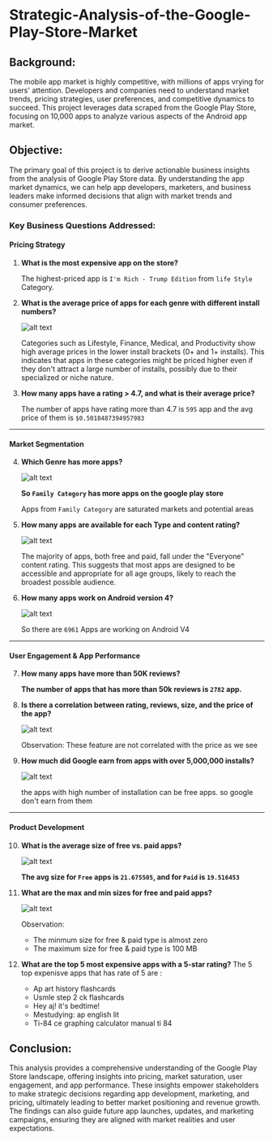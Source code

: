 # **Strategic-Analysis-of-the-Google-Play-Store-Market**


## Background:

The mobile app market is highly competitive, with millions of apps vrying for users' attention. Developers and companies need to understand market trends, pricing strategies, user preferences, and competitive dynamics to succeed. This project leverages data scraped from the Google Play Store, focusing on 10,000 apps to analyze various aspects of the Android app market.

## Objective:

The primary goal of this project is to derive actionable business insights from the analysis of Google Play Store data. By understanding the app market dynamics, we can help app developers, marketers, and business leaders make informed decisions that align with market trends and consumer preferences.


### **Key Business Questions Addressed:**

####  **Pricing Strategy**

1. **What is the most expensive app on the store?**
 
    The highest-priced app is `I'm Rich - Trump Edition` from  `life Style` Category.


2. **What is the average price of apps for each genre with different install numbers?**


    ![alt text](image.png)

    Categories such as Lifestyle, Finance, Medical, and Productivity show high average prices in the lower install brackets (0+ and 1+ installs). This indicates that apps in these categories might be priced higher even if they don't attract a large number of installs, possibly due to their specialized or niche nature.

3. **How many apps have a rating > 4.7, and what is their average price?**

    The number of apps have rating more than 4.7 is `595` app and the avg price of them is `$0.5018487394957983`


----------------------------------------------------------------------------------------------------

#### **Market Segmentation**


4. **Which Genre has more apps?**

    ![alt text](image-1.png)

    **So `Family Category` has more apps on the google play store** 

    Apps from `Family Category` are saturated markets and potential areas



5. **How many apps are available for each Type and content rating?**

    ![alt text](image-2.png)

    The majority of apps, both free and paid, fall under the "Everyone" content rating. This suggests that most apps are designed to be accessible and appropriate for all age groups, likely to reach the broadest possible audience.


6. **How many apps work on Android version 4?**

    ![alt text](image-3.png)

    So there are `6961` Apps are working on Android V4


------------------------------------------------------------------------------------------------------
#### **User Engagement & App Performance**

7. **How many apps have more than 50K reviews?**

    **The number of apps that has more than 50k reviews is `2782` app.**



8. **Is there a correlation between rating, reviews, size, and the price of the app?**

    ![alt text](image-4.png)

    Observation: 
    These feature are not correlated with the price as we see


9. **How much did Google earn from apps with over 5,000,000 installs?**

    ![alt text](image-5.png)

    the apps with high number of installation can be free apps. so google don't earn from them 

---------------------------------------------------------------------------------------------------------

#### **Product Development**

10. **What is the average size of free vs. paid apps?**

    ![alt text](image-6.png)

    **The avg size for `Free` apps is `21.675505`, and for `Paid` is `19.516453`**



11. **What are the max and min sizes for free and paid apps?**

    ![alt text](image-7.png)

    Observation:
    - The minmum size for free & paid type is almost zero 
    - The maximum size for free & paid type is 100 MB



12. **What are the top 5 most expensive apps with a 5-star rating?**
    The 5 top expenisve apps that has rate of 5 are :
    - Ap art history flashcards
    - Usmle step 2 ck flashcards
    - Hey aj! it's bedtime!
    - Mestudying: ap english lit
    - Ti-84 ce graphing calculator manual ti 84






## Conclusion:
This analysis provides a comprehensive understanding of the Google Play Store landscape, offering insights into pricing, market saturation, user engagement, and app performance. These insights empower stakeholders to make strategic decisions regarding app development, marketing, and pricing, ultimately leading to better market positioning and revenue growth. The findings can also guide future app launches, updates, and marketing campaigns, ensuring they are aligned with market realities and user expectations.